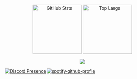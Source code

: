 <p align="center"> 
  <img alt="GitHub Stats" height="160px" src="https://github-readme-stats.vercel.app/api?username=omonukko&show_icons=true&count_private=true&theme=tokyonight&custom_title=GitHub+Stats" />
  <img alt="Top Langs" height="160px" src="https://github-readme-stats.vercel.app/api/top-langs/?username=omonukko&layout=compact&theme=tokyonight" />
</p>

<p align="center">
  <img src="https://github-profile-summary-cards.vercel.app/api/cards/profile-details?username=omonukko&theme=tokyonight" />
</p>

[![Discord Presence](https://lanyard.cnrad.dev/api/603067666277597186?showDisplayName=true&theme=dark&idleMessage=Idling&borderRadius=10px)](https://discord.com/users/603067666277597186)
[![spotify-github-profile](https://spotify-github-profile.kittinanx.com/api/view?uid=315tszpjr7disy5ydd5jae72xfre&cover_image=true&theme=novatorem&show_offline=true&background_color=0d1117&bar_color_cover=true)](https://discord.com/users/603067666277597186)
